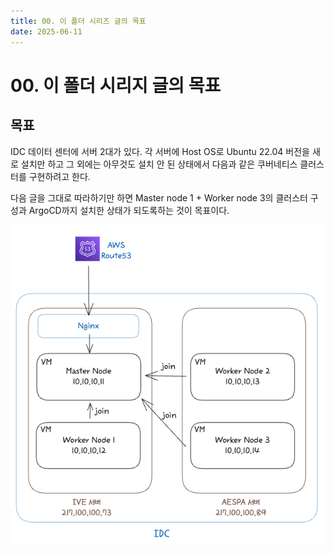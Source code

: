```yaml
---
title: 00. 이 폴더 시리즈 글의 목표
date: 2025-06-11
---
```

# 00. 이 폴더 시리지 글의 목표
## 목표
IDC 데이터 센터에 서버 2대가 있다.
각 서버에 Host OS로 Ubuntu 22.04 버전을 새로 설치만 하고
그 외에는 아무것도 설치 안 된 상태에서
다음과 같은 쿠버네티스 클러스터를 구현하려고 한다.

다음 글을 그대로 따라하기만 하면 
Master node 1 + Worker node 3의 클러스터 구성과
ArgoCD까지 설치한 상태가 되도록하는 것이 목표이다.

![](./_images/Pasted%20image%2020250611125455.png)

